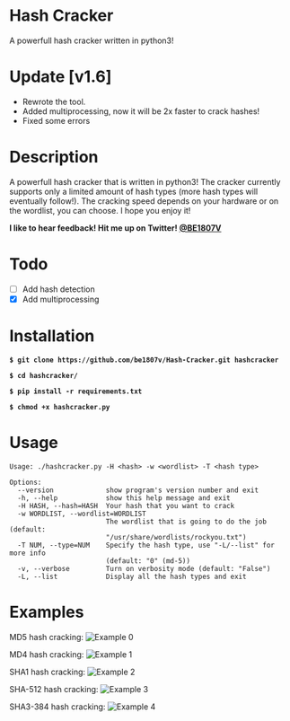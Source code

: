 # Hash Cracker
A powerfull hash cracker written in python3!

# Update [v1.6]
- Rewrote the tool.
- Added multiprocessing, now it will be 2x faster to crack hashes!
- Fixed some errors

# Description
A powerfull hash cracker that is written in python3! The cracker currently supports only a limited amount of hash types (more hash types will eventually follow!). The cracking speed depends on your hardware or on the wordlist, you can choose. I hope you enjoy it!

**I like to hear feedback! Hit me up on Twitter! [@BE1807V](https://twitter.com/be1807v)**

# Todo
- [ ] Add hash detection
- [X] Add multiprocessing

# Installation
**`$ git clone https://github.com/be1807v/Hash-Cracker.git hashcracker`**

**`$ cd hashcracker/`**

**`$ pip install -r requirements.txt`**

**`$ chmod +x hashcracker.py`**

# Usage

```
Usage: ./hashcracker.py -H <hash> -w <wordlist> -T <hash type>

Options:
  --version             show program's version number and exit
  -h, --help            show this help message and exit
  -H HASH, --hash=HASH  Your hash that you want to crack
  -w WORDLIST, --wordlist=WORDLIST
                        The wordlist that is going to do the job (default:
                        "/usr/share/wordlists/rockyou.txt")
  -T NUM, --type=NUM    Specify the hash type, use "-L/--list" for more info
                        (default: "0" (md-5))
  -v, --verbose         Turn on verbosity mode (default: "False")
  -L, --list            Display all the hash types and exit
```

# Examples
MD5 hash cracking:
![Example 0](https://github.com/be1807v/Hash-Cracker/blob/master/examples/example.png)

MD4 hash cracking:
![Example 1](https://github.com/be1807v/Hash-Cracker/blob/master/examples/example-1.png)

SHA1 hash cracking:
![Example 2](https://github.com/be1807v/Hash-Cracker/blob/master/examples/example-2.png)

SHA-512 hash cracking:
![Example 3](https://github.com/be1807v/Hash-Cracker/blob/master/examples/example-3.png)

SHA3-384 hash cracking:
![Example 4](https://github.com/be1807v/Hash-Cracker/blob/master/examples/example-4.png)
